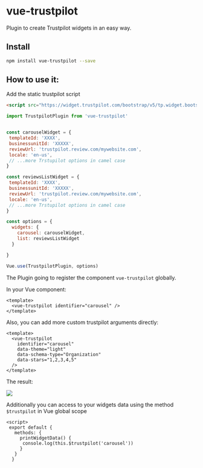 # vue-trustpilot
Plugin to create Trustpilot widgets in an easy way.

## Install

```bash
npm install vue-trustpilot --save
```

## How to use it:

Add the static trustpilot script
```html
<script src="https://widget.trustpilot.com/bootstrap/v5/tp.widget.bootstrap.min.js" async=""></script>
```


```js
import TrustpilotPlugin from 'vue-trustpilot'


const carouselWidget = {
 templateId: 'XXXX',
 businessunitId: 'XXXXX',
 reviewUrl: 'trustpilot.review.com/mywebsite.com',
 locale: 'en-us',
 // ...more Trstupilot options in camel case
}

const reviewsListWidget = {
 templateId: 'XXXX',
 businessunitId: 'XXXXX',
 reviewUrl: 'trustpilot.review.com/mywebsite.com',
 locale: 'en-us',
 // ...more Trstupilot options in camel case
}

const options = {
  widgets: {
    carousel: carouselWidget,
    list: reviewsListWidget
  }

}

Vue.use(TrustpilotPlugin, options)
```

The Plugin going to register the component `vue-trustpilot` globally.

In your Vue component:

```vue
<template>
  <vue-trustpilot identifier="carousel" />
</template>
```

Also, you can add more custom trustpilot arguments directly:

```vue
<template>
  <vue-trustpilot
    identifier="carousel"
    data-theme="light"
    data-schema-type="Organization"
    data-stars="1,2,3,4,5"
  />
</template>
```

The result:

![](https://cl.ly/3837b22ea642/download/Image%2525202019-08-27%252520at%2525209.43.35%252520AM.png)

Additionally you can access to your widgets data using the method `$trustpilot` in Vue global scope

```vue
<script>
 export default {
   methods: {
     printWidgetData() {
      console.log(this.$trustpilot('carousel'))
     }
   }
  }

```
